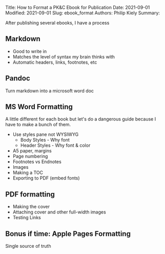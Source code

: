 Title: How to Format a PK&C Ebook for Publication
Date: 2021-09-01
Modified: 2021-09-01
Slug: ebook_format
Authors: Philip Kiely
Summary:

After publishing several ebooks, I have a process

## Markdown

* Good to write in
* Matches the level of syntax my brain thinks with
* Automatic headers, links, footnotes, etc

## Pandoc

Turn markdown into a microsoft word doc

## MS Word Formatting

A little different for each book but let's do a dangerous guide because I have to make a bunch of them.

* Use styles pane not WYSIWYG
  * Body Styles - Why font
  * Header Styles - Why font & color
* A5 paper, margins
* Page numbering
* Footnotes vs Endnotes
* Images
* Making a TOC
* Exporting to PDF (embed fonts)

## PDF formatting

* Making the cover
* Attaching cover and other full-width images
* Testing Links

## Bonus if time: Apple Pages Formatting

Single source of truth

